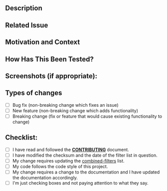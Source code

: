 <!--- Provide a general summary of your changes in the Title above -->

## Description
<!--- Describe your changes in detail -->

## Related Issue
<!--- This project only accepts pull requests related to open issues -->
<!--- If suggesting a new feature or change, please discuss it in an issue first -->
<!--- If fixing a bug, there should be an issue describing it with steps to reproduce -->
<!--- Please link to the issue here: -->

## Motivation and Context
<!--- Why is this change required? What problem does it solve? -->

## How Has This Been Tested?
<!--- Please describe in detail how you tested your changes. -->
<!--- Include details of your testing environment, and the tests you ran to -->
<!--- see how your change affects other areas of the code, etc. -->

## Screenshots (if appropriate):

## Types of changes
<!--- What types of changes does your code introduce? Put an `x` in all the boxes that apply: -->
-   [ ] Bug fix (non-breaking change which fixes an issue)
-   [ ] New feature (non-breaking change which adds functionality)
-   [ ] Breaking change (fix or feature that would cause existing functionality to change)

## Checklist:
<!--- Go over all the following points, and put an `x` in all the boxes that apply. -->
<!--- If you're unsure about any of these, don't hesitate to ask. We're here to help! -->
<!--- Ignoring the below list or errasing it will only cause your request to get delayed. --->
-   [ ] I have read and followed the **[CONTRIBUTING](https://github.com/LanikSJ/ubo-filters/blob/main/.github/CONTRIBUTING.md)** document.
-   [ ] I have modified the checksum and the date of the filter list in question.
-   [ ] My change requires updating the [combined-filters](https://github.com/LanikSJ/ubo-filters/blob/main/filters/combined-filters.txt) list.
-   [ ] My code follows the code style of this project.
-   [ ] My change requires a change to the documentation and I have updated the documentation accordingly.
-   [ ] I'm just checking boxes and not paying attention to what they say.
